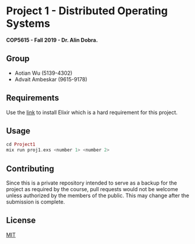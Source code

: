 # Project 1 - Distributed Operating Systems
**COP5615 - Fall 2019 - Dr. Alin Dobra.** 

## Group
* Aotian Wu (5139-4302)
* Advait Ambeskar (9615-9178)

## Requirements
Use the [link](https://elixir-lang.org/install.html) to install Elixir which is a hard requirement for this project.

## Usage

```elixir
cd Project1
mix run proj1.exs <number 1> <number 2>
```

## Contributing
Since this is a private repository intended to serve as a backup for the project as required by the course, pull requests would not be welcome unless authorized by the members of the public.
This may change after the submission is complete.

## License
[MIT](https://choosealicense.com/licenses/mit/)




